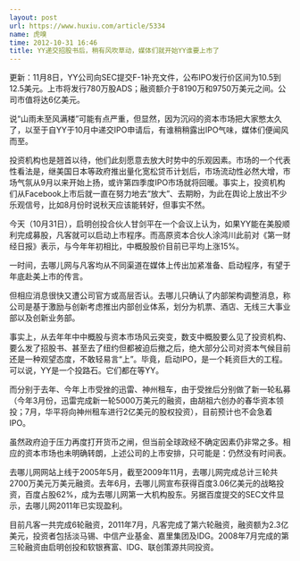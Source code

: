 ```yaml
---
layout: post
url: https://www.huxiu.com/article/5334
name: 虎嗅
time: 2012-10-31 16:46
title: YY递交招股书后，稍有风吹草动，媒体们就开始YY谁要上市了
---
```

更新：11月8日，YY公司向SEC提交F-1补充文件，公布IPO发行价区间为10.5到12.5美元。上市将发行780万股ADS；融资额介于8190万和9750万美元之间。公司市值将达6亿美元。

说“山雨未至风满楼”可能有点严重，但显然，因为沉闷的资本市场把大家憋太久了，以至于自YY于10月中递交IPO申请后，有谁稍稍露出IPO气味，媒体们便闻风而至。

投资机构也是翘首以待，他们此刻愿意去放大时势中的乐观因素。市场的一个代表性看法是，继美国日本等政府推出量化宽松贷币计划后，市场流动性必然大增，市场气氛从9月以来开始上扬，或许第四季度IPO市场就将回暖。事实上，投资机构们从Facebook上市后就一直在努力地去“放大”、去期盼，为此在舆论上放出不少乐观信号，比如8月份时说秋天应该能转好，但事实不然。

今天（10月31日），启明创投合伙人甘剑平在一个会议上认为，如果YY能在美股顺利完成募股，凡客就可以启动上市程序。而高原资本合伙人涂鸿川此前对《第一财经日报》表示，与今年年初相比，中概股股价目前已平均上涨15%。

一时间，去哪儿网与凡客均从不同渠道在媒体上传出加紧准备、启动程序，有望于年底赴美上市的传言。

但相应消息很快又遭公司官方或高层否认。去哪儿只确认了内部架构调整消息，称公司是基于激励与创新考虑推出内部创业体系，划分为机票、酒店、无线三大事业部以及创新业务部。

事实上，从去年年中中概股与资本市场风云突变，数支中概股要么见了投资机构、要么发了招股书、甚至去了纽约但都被迫后撤之后，绝大部分公司对资本气候目前还是一种观望态度，不敢轻易言“上”。毕竟，启动IPO，是一个耗资巨大的工程。可以说，YY是一个投路石。它们都在等YY。

而分别于去年、今年上市受挫的迅雷、神州租车，由于受挫后分别做了新一轮私募（今年3月份，迅雷完成新一轮5000万美元的融资，由胡祖六创办的春华资本领投；7月，华平将向神州租车进行2亿美元的股权投资），目前预计也不会急着IPO。

虽然政府迫于压力再度打开货币之闸，但当前全球政经不确定因素仍非常之多。相应的资本市场也未明确转朗，上述公司的上市安排，只可能是：仍然没有时间表。

去哪儿网网站上线于2005年5月，截至2009年11月，去哪儿网完成总计三轮共2700万美元万美元融资。去年6月，去哪儿网宣布获得百度3.06亿美元的战略投资，百度占股62%，成为去哪儿网第一大机构股东。另据百度提交的SEC文件显示，去哪儿网2011年已实现盈利。

目前凡客一共完成6轮融资，2011年7月，凡客完成了第六轮融资，融资额为2.3亿美元，投资者包括淡马锡、中信产业基金、嘉里集团及IDG。2008年7月完成的第三轮融资由启明创投和软银赛富、IDG、联创策源共同投资。

